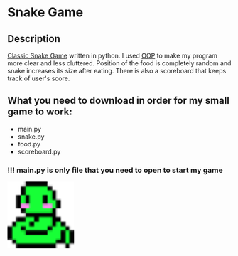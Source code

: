 # Snake Game
## Description
[Classic Snake Game](https://en.wikipedia.org/wiki/Snake_(video_game_genre)) written in python. I used [OOP](https://en.wikipedia.org/wiki/Object-oriented_programming) to make my program more clear and less cluttered. Position of the food is completely random and snake increases its size after eating. There is also a scoreboard that keeps track of user's score.
## What you need to download in order for my small game to work:
- main.py
- snake.py
- food.py
- scoreboard.py
### !!! main.py is only file that you need to open to start my game
<img src ='cute_snake.png' width='150'>
